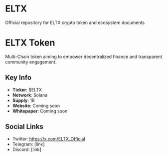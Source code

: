 # ELTX
Official repository for ELTX crypto token and ecosystem documents

# ELTX Token
Multi-Chain token aiming to empower decentralized finance and transparent community engagement.

## Key Info
- **Ticker**: $ELTX
- **Network**: Solana
- **Supply**: 1B
- **Website**: Coming soon
- **Whitepaper**: Coming soon

## Social Links
- Twitter: https://x.com/ELTX_Official
- Telegram: [link]
- Discord: [link]
